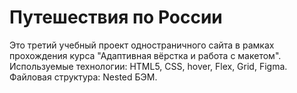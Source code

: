 # Путешествия по России

Это третий учебный проект одностраничного сайта в рамках прохождения курса "Адаптивная вёрстка и работа с макетом".
Используемые технологии: HTML5, CSS, hover, Flex, Grid, Figma. 
Файловая структура: Nested БЭМ.
